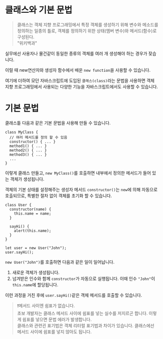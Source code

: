 # 클래스와 기본 문법

> 클래스는 객체 지향 프로그래밍에서 특정 객체를 생성하기 위해 변수와 메소드를 정의하는 일종의 틀로, 객체를 정의하기 위한 상태(멤버 변수)와 메서드(함수)로 구성된다.   
"위키백과"
   
실무에선 사용자나 물건같이 동일한 종류의 객체를 여러 개 생성해야 하는 경우가 잦습니다.   
   
이럴 때 new연산자와 생성자 함수에서 배운 `new function`을 사용할 수 있습니다.   
   
여기에 더하여 모던 자바스크립트에 도입된 `클래스(class)`라는 문법을 사용하면 객체 지향 프로그래밍에서 사용되는 다양한 기능을 자바스크립트에서도 사용할 수 있습니다.



# 기본 문법

클래스틑 다음과 같은 기본 문법을 사용해 만들 수 있습니다.

```
class MyClass {
  // 여러 메서드를 정의 할 수 있음
  constructor() { ... }
  method1() { ... } 
  method2() { ... }
  method3() { ... }
  ...
}
```
이렇게 클래스 만들고, `new MyClass()`를 호출하면 내부에서 정의한 메서드가 들어 있는 객체가 생성됩니다.   
   
객체의 기본 상태를 설정해주는 생성자 메서드 `constructor()`는 `new`에 의해 자동으로 호출되므로, 특별한 절차 없이 객체를 초기화 할 수 있습니다.
```
class User {
  constructor(name) {
    this.name = name;
  }

  sayHi() {
    alert(this.name);
  }
}

let user = new User("John");
user.sayHi();
```
`new User("John")`를 호출하면 다음과 같은 일이 일어납니다.

1. 새로운 객체가 생성됩니다.
2. 넘겨받은 인수와 함께 `constructor`가 자동으로 실행됩니다. 이때 인수 `"John"`이 `this.name`에 할당됩니다.

이런 과정을 거친 후에 `user.sayHi()`같은 객체 메서드를 호출할 수 있습니다.   
   
>❗메서드 사이엔 쉼표가 없습니다.   
초보 개발자는 클래스 메서드 사이에 쉼표를 넣는 실수를 저지르곤 합니다. 이렇게 쉼표를 넣으면 문법 에러가 발생합니다.   
클래스와 관련괸 표기법은 객체 리터럴 표기법과 차이가 있습니다. 클래스에선 메서드 사이에 쉼표를 넣지 않아도 됩니다.
